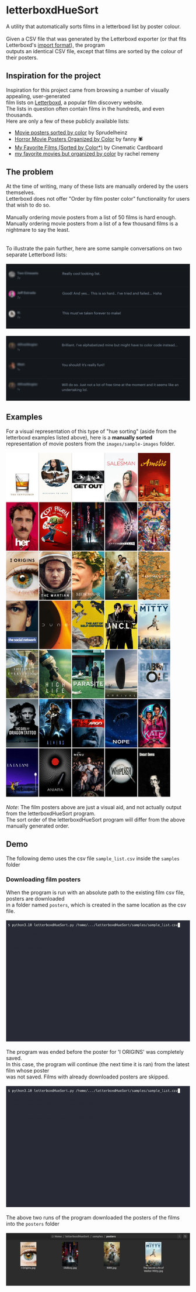 # letterboxdHueSort

A utility that automatically sorts films in a letterboxd list by poster colour.
\
\
Given a CSV file that was generated by the Letterboxd exporter (or that fits Letterboxd's [import format](https://letterboxd.com/about/importing-data/)), the program
\
outputs an identical CSV file, except that films are sorted by the colour of their posters.

## Inspiration for the project

Inspiration for this project came from browsing a number of visually appealing, user-generated
\
film lists on [Letterboxd](https://letterboxd.com/), a popular film discovery website.
\
The lists in question often contain films in the hundreds, and even thousands.
\
Here are only a few of these publicly available lists:

- [Movie posters sorted by color](https://letterboxd.com/sprudelheinz/list/movie-posters-sorted-by-color/) by Sprudelheinz
- [Horror Movie Posters Organized by Color](https://letterboxd.com/cwspnn/list/horror-movie-posters-organized-by-color-1/) by  fanny 🕷
- [My Favorite Films (Sorted by Color*)](https://letterboxd.com/cinemacardboard/list/my-favorite-films-sorted-by-color/) by  Cinematic Cardboard
- [my favorite movies but organized by color](https://letterboxd.com/rachel_remeny/list/my-favorite-movies-but-organized-by-color/) by  rachel remeny

## The problem

At the time of writing, many of these lists are manually ordered by the users themselves.
\
Letterboxd does not offer "Order by film poster color" functionality for users that wish to do so.
\
\
Manually ordering movie posters from a list of 50 films is hard enough.
\
Manually ordering movie posters from a list of a few thousand films is a nightmare to say the least.
\
\
\
To illustrate the pain further, here are some sample conversations on two separate Letterboxd lists:
\
\
![user-tried-to-sort-by-color-but-failed](images/problem-to-solve/tried-and-failed.jpeg)
\
\
![user-does-not-have-free-time-to-sort-by-color](images/problem-to-solve/no-free-time.jpeg)

## Examples

For a visual representation of this type of "hue sorting" (aside from the letterboxd examples listed above), here is a **manually sorted**
\
representation of movie posters from the `images/sample-images` folder.
\
\
![approximate-order-of-manually-sorted-film-posters](images/manual-sort-examples/manual-sort-of-test-images.jpg)
\
\
_Note_: The film posters above are just a visual aid, and not actually output from the letterboxdHueSort program.
\
The sort order of the letterboxdHueSort program will differ from the above manually generated order.

## Demo

The following demo uses the csv file `sample_list.csv` inside the `samples` folder

### Downloading film posters

When the program is run with an absolute path to the existing film csv file, posters are downloaded
\
in a folder named `posters`, which is created in the same location as the csv file.
\
\
![posters-being-downloaded-into-posters-folder](images/gifs/get-posters.gif)
\
\
The program was ended before the poster for 'I ORIGINS' was completely saved.
\
In this case, the program will continue (the next time it is ran) from the latest film whose poster
\
was not saved. Films with already downloaded posters are skipped.
\
\
![existing-posters-being-skipped](images/gifs/resume-downloads.gif)
\
\
The above two runs of the program downloaded the posters of the films into the `posters` folder
\
\
![posters-downloaded-into-the-posters-folder](images/posters-folder/downloaded-posters.png)
